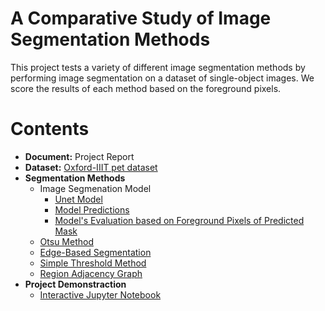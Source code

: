 # A Comparative Study of Image Segmentation Methods

This project tests a variety of different image segmentation methods by performing image segmentation on a dataset of single-object images. We score the results of each method based on the foreground pixels.

# Contents

 - __Document:__ Project Report
 - __Dataset:__ [Oxford-IIIT pet dataset](https://www.robots.ox.ac.uk/~vgg/data/pets/)
 - __Segmentation Methods__
   - Image Segmenation Model
     - [Unet Model](https://github.com/nphan20181/csce5300_project/blob/main/models/unet_model.ipynb)
     - [Model Predictions](https://github.com/nphan20181/csce5300_project/blob/main/models/unet_predicts.ipynb)
     - [Model's Evaluation based on Foreground Pixels of Predicted Mask](https://github.com/nphan20181/csce5300_project/blob/main/evaluate_model_fg.ipynb)
   - [Otsu Method](https://github.com/nphan20181/csce5300_project/blob/main/Otsu_threshold/Otsu%20Method.ipynb)
   - [Edge-Based Segmentation](https://github.com/nphan20181/csce5300_project/blob/main/Edge_Based_Segmentation/Edge_Based_Segmentation_Method.ipynb)
   - [Simple Threshold Method](https://github.com/nphan20181/csce5300_project/blob/main/SimpleThreshold%20Method/SimpleThresholding.ipynb)
   - [Region Adjacency Graph](https://github.com/nphan20181/csce5300_project/blob/main/region_adjacency_graph/RAG_image_segmentation.ipynb)
 - __Project Demonstraction__ 
   - [Interactive Jupyter Notebook](https://github.com/nphan20181/csce5300_project/blob/main/demo.ipynb)
